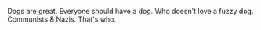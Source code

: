 Dogs are great. 
Everyone should have a dog.
Who doesn't love a fuzzy dog.
Communists & Nazis. That's who.


